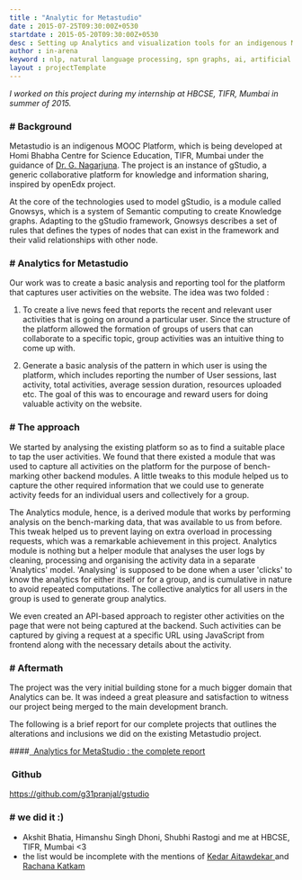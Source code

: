 ```yaml
---
title : "Analytic for Metastudio"
date : 2015-07-25T09:30:00Z+0530
startdate : 2015-05-20T09:30:00Z+0530
desc : Setting up Analytics and visualization tools for an indigenous MOOC platform
author : in-arena
keyword : nlp, natural language processing, spn graphs, ai, artificial intelligence
layout : projectTemplate
---
```


*I worked on this project during my internship at HBCSE, TIFR, Mumbai in summer of 2015.*

### # Background

Metastudio is an indigenous MOOC Platform, which is being developed at Homi Bhabha Centre for Science Education, TIFR, Mumbai under the guidance of [Dr. G. Nagarjuna](https://en.wikipedia.org/wiki/Nagarjuna_G.). The project is an instance of gStudio, a generic collaborative platform for knowledge and information sharing, inspired by openEdx project. 

At the core of the technologies used to model gStudio, is a module called Gnowsys, which is a system of Semantic computing to create Knowledge graphs. Adapting to the gStudio framework, Gnowsys describes a set of rules that defines the types of nodes that can exist in the framework and their valid relationships with other node. 

### # Analytics for Metastudio

Our work was to create a basic analysis and reporting tool for the platform that captures user activities on the website. The idea was two folded : 

1.  To create a live news feed that reports the recent and relevant user activities that is going on around a particular user. Since the structure of the platform allowed the formation of groups of users that can collaborate to a specific topic, group activities was an intuitive thing to come up with. 

2. Generate a basic analysis of the pattern in which user is using the platform, which includes reporting the number of User sessions, last activity, total activities, average session duration, resources uploaded etc. The goal of this was to encourage and reward users for doing valuable activity on the website.

### # The approach 

We started by analysing the existing platform so as to find a suitable place to tap the user activities. We found that there existed a module that was used to capture all activities on the platform for the purpose of bench-marking other backend modules. A little tweaks to this module helped us to capture the other required information that we could use to generate activity feeds for an individual users and collectively for a group. 

The Analytics module, hence, is a derived module that works by performing analysis on the bench-marking data, that was available to us from before. This tweak helped us to prevent laying on extra overload in processing requests, which was a remarkable achievement in this project. Analytics module is nothing but a helper module that analyses the user logs by cleaning, processing and organising the activity data in a separate 'Analytics' model. 'Analysing' is supposed to be done when a user 'clicks' to know the analytics for either itself or for a group, and is cumulative in nature to avoid repeated computations. The collective analytics for all users in the group is used to generate group analytics.

We even created an API-based approach to register other activities on the page that were not being captured at the backend. Such activities can be captured by giving a request at a specific URL using JavaScript from frontend along with the necessary details about the activity.

### # Aftermath

The project was the very initial building stone for a much bigger domain that Analytics can be. It was indeed a great pleasure and satisfaction to witness our project being merged to the main development branch. 

The following is a brief report for our complete projects that outlines the alterations and inclusions we did on the existing Metastudio project. 

####<a href="/assets/ps1-report.pdf" target="_blank"> <i class="fa fa-download"></i>&nbsp;Analytics for MetaStudio : the complete report</a>

### <i class="fa fa-github"></i>&nbsp;Github
<a href="https://github.com/g31pranjal/gstudio" target="_blank">https://github.com/g31pranjal/gstudio</a>

### # we did it :)

- Akshit Bhatia, Himanshu Singh Dhoni, Shubhi Rastogi and me at HBCSE, TIFR, Mumbai <3
- the list would be incomplete with the mentions of <a href="https://github.com/kedar2a" target="_blank">Kedar Aitawdekar
</a> and <a href="https://github.com/katkamrachana" target="_blank">Rachana Katkam </a>


